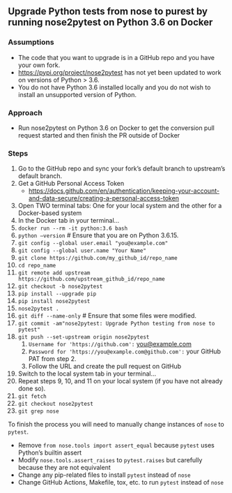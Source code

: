## Upgrade Python tests from nose to purest by running nose2pytest on Python 3.6 on Docker
### Assumptions
* The code that you want to upgrade is in a GitHub repo and you have your own fork.
* https://pypi.org/project/nose2pytest has not yet been updated to work on versions of Python > 3.6.
* You do not have Python 3.6 installed locally and you do not wish to install an unsupported version of Python.
### Approach
* Run nose2pytest on Python 3.6 on Docker to get the conversion pull request started and then finish the PR outside of Docker
### Steps
1. Go to the GitHub repo and sync your fork’s default branch to upstream’s default branch.
2. Get a GitHub Personal Access Token
    * https://docs.github.com/en/authentication/keeping-your-account-and-data-secure/creating-a-personal-access-token
3. Open TWO terminal tabs: One for your local system and the other for a Docker-based system
4. In the Docker tab in your terminal…
5. `docker run --rm -it python:3.6 bash`
6. `python —version`  # Ensure that you are on Python 3.6.15.
7. `git config --global user.email "you@example.com"`
8. `git config --global user.name "Your Name"`
9. `git clone https://github.com/my_github_id/repo_name`
10. `cd repo_name`
11. `git remote add upstream  https://github.com/upstream_github_id/repo_name`
12. `git checkout -b nose2pytest`
13. `pip install --upgrade pip`
14. `pip install nose2pytest`
15. `nose2pytest .`
16. `git diff --name-only`  # Ensure that some files were modified.
17. `git commit -am"nose2pytest: Upgrade Python testing from nose to pytest"`
18. `git push --set-upstream origin nose2pytest`
    1. `Username for 'https://github.com':` you@example.com
    2. `Password for 'https://you@example.com@github.com':` your GitHub PAT from step 2.
    3. Follow the URL and create the pull request on GitHub
19. Switch to the local system tab in your terminal…
20. Repeat steps 9, 10, and 11 on your local system (if you have not already done so).
21. `git fetch`
22. `git checkout nose2pytest`
23. `git grep nose`

To finish the process you will need to manually change instances of `nose` to `pytest`.
* Remove `from nose.tools import assert_equal` because `pytest` uses Python’s builtin assert
* Modify `nose.tools.assert_raises` to `pytest.raises` but carefully because they are not equivalent
* Change any pip-related files to install `pytest` instead of `nose`
* Change GitHub Actions, Makefile, tox, etc. to run `pytest` instead of `nose`
